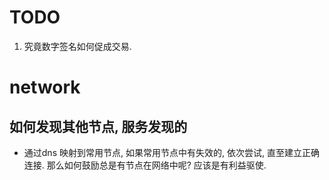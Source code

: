 # TODO
1. 究竟数字签名如何促成交易.

# network
## 如何发现其他节点, 服务发现的
* 通过dns 映射到常用节点, 如果常用节点中有失效的, 依次尝试, 直至建立正确连接. 那么如何鼓励总是有节点在网络中呢? 应该是有利益驱使. 

